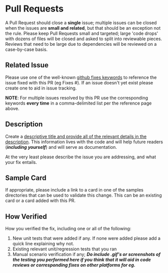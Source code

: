 # Pull Requests

A Pull Request should close a **single** issue; multiple issues can be closed when the issues are **small and related**, but that should be an exception not the rule. Please
keep Pull Requests small and targeted; large 'code drops' with dozens of files will be closed and asked to split into reviewable pieces. Reviews that need to be large due to dependencies will be
reviewed on a case-by-case basis.

## Related Issue

Please use one of the well-known [github fixes keywords](https://help.github.com/en/articles/closing-issues-using-keywords) to reference
the issue fixed with this PR (eg Fixes #<github issue number>). If an issue doesn't yet exist please create one to aid
in issue tracking.

**NOTE**: For multiple issues resolved by this PR use the corresponding keywords **every time** in a comma-delimited list per the reference
page above.

## Description

Create a [descriptive title and provide all of the relevant details in the description](https://chris.beams.io/posts/git-commit/).
This information lives with the code and will help future readers (***including yourself***) and will serve as documentation.

At the very least please describe the issue you are addressing, and what your fix entails.

## Sample Card

If appropriate, please include a link to a card in one of the samples directories that can be used to validate this change. This can be an existing card or a card added with this PR.

## How Verified

How you verified the fix, including one or all of the following:
1. New unit tests that were added if any. If none were added please add a quick line explaining why not.
2. Existing relevant unit/regression tests that you ran
3. Manual scenario verification if any; ***Do include .gif's or screenshots of the testing you performed here if you think that it
will aid in code reviews or corresponding fixes on other platforms for eg.***
